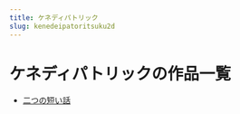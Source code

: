 ```yaml
---
title: ケネディパトリック
slug: kenedeipatoritsuku2d
---
```


# ケネディパトリックの作品一覧

- [二つの短い話](ertsunoduanihuabd)
